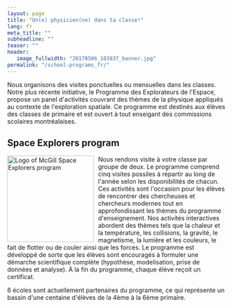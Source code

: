 ```yaml
---
layout: page
title: "Un(e) physicien(ne) dans ta classe!"
lang: fr
meta_title: ""
subheadline: ""
teaser: ""
header:
   image_fullwidth: "20170506_103837_banner.jpg"
permalink: "/school-programs_fr/"
---
```


Nous organisons des visites ponctuelles ou mensuelles dans les classes. Notre plus récente initiative, le Programme des Explorateurs de l'Espace, propose un panel d'activités couvrant des thèmes de la physique appliqués au contexte de l'exploration spatiale. Ce programme est destinés aux élèves des classes de primaire et est ouvert à tout enseigant des commissions scolaires montréalaises.

## Space Explorers program
<img src="{{ site.urlimg }}SpaceExplorersLogo.png" alt="Logo of McGill Space Explorers program" style="height:200px; float:left; padding-right:10px;">

Nous rendons visite à votre classe par groupe de deux. Le programme comprend cinq visites possiles à répartir au long de l'année selon les disponibilités de chacun. Ces activités sont l'occasion pour les élèves de rencontrer des chercheuses et chercheurs modernes tout en approfondissant les thèmes du programme d'enseignement. Nos activités interactives abordent des thèmes tels que la chaleur et la température, les collisions, la gravité, le magnetisme, la lumière et les couleurs, le fait de flotter ou de couler ainsi que les forces. Le programme est développé de sorte que les élèves sont encouragés à formuler une démarche scientifique complète (hypothèse, modelisation, prise de données et analyse). À la fin du programme, chaque élève reçoit un certificat.

6 écoles sont actuellement partenaires du programme, ce qui représente un bassin d'une centaine d'élèves de la 4ème à la 6ème primaire.

